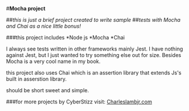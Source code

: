 #**Mocha project**

##_this is just a brief project created to write sample_
##_tests with Mocha and Chai as a nice little bonus!_

###this project includes
*Node js
*Mocha
*Chai

I always see tests written  in other frameworks mainly Jest. I have nothing against
Jest, but I just wanted to try something else out for size. Besides Mocha is a
very cool name in my book.


this project also uses Chai which is an assertion library that extends Js's built
in asserstion library.

should be short sweet and simple.

###for more projects by CyberStizz visit: [Charleslambjr.com](www.charleslambjr.com)